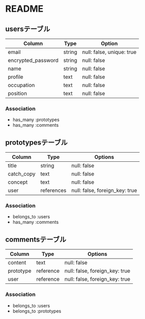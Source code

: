 # README

## usersテーブル

| Column             | Type   | Option                         |
|------------------- | ------ | ------------------------------ |
| email              | string | null: false, unique: true      |
| encrypted_password | string | null: false                    |
| name               | string | null: false                    |
| profile            | text   | null: false                    |
| occupation         | text   | null: false                    |
| position           | text   | null: false                    |

### Association
- has_many :prototypes
- has_many :comments

## prototypesテーブル

| Column     | Type       | Options                         |
| ---------- |------------| ------------------------------- |
| title      | string     | null: false                     |
| catch_copy | text       | null: false                     |
| concept    | text       | null: false                     |
| user       | references | null: false, foreign_key: true  |

### Association
- belongs_to :users
- has_many :comments

## commentsテーブル

| Column    | Type       | Options
| --------- | ---------- | -------------
| content   | text       | null: false
| prototype | reference  | null: false, foreign_key: true
| user      | reference  | null: false, foreign_key: true

### Association
- belongs_to :users
- belongs_to :prototypes

